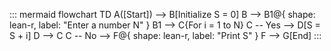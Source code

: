 ::: mermaid
flowchart TD
    A([Start]) --> B[Initialize S = 0]
    B --> B1@{ shape: lean-r, label: "Enter a number N" }
    B1 --> C{For i = 1 to N}
    C -- Yes --> D[S = S + i]
    D --> C
    C -- No --> F@{ shape: lean-r, label: "Print S" }
    F --> G[End]
:::
